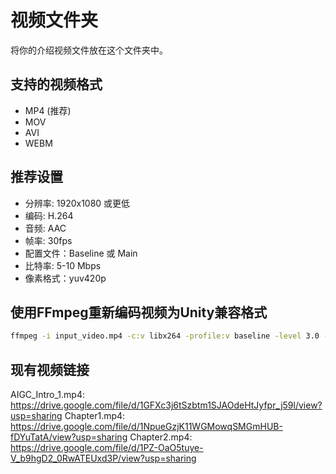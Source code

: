 # 视频文件夹

将你的介绍视频文件放在这个文件夹中。

## 支持的视频格式
- MP4 (推荐)
- MOV  
- AVI
- WEBM

## 推荐设置
- 分辨率: 1920x1080 或更低
- 编码: H.264
- 音频: AAC
- 帧率: 30fps
- 配置文件：Baseline 或 Main
- 比特率: 5-10 Mbps
- 像素格式：yuv420p

## 使用FFmpeg重新编码视频为Unity兼容格式

```bash
ffmpeg -i input_video.mp4 -c:v libx264 -profile:v baseline -level 3.0 -pix_fmt yuv420p -c:a aac -b:a 128k output_video.mp4
```

## 现有视频链接

AIGC_Intro_1.mp4: https://drive.google.com/file/d/1GFXc3j6tSzbtm1SJAOdeHtJyfpr_j59l/view?usp=sharing
Chapter1.mp4: https://drive.google.com/file/d/1NpueGzjK11WGMowqSMGmHUB-fDYuTatA/view?usp=sharing
Chapter2.mp4: https://drive.google.com/file/d/1PZ-OaO5tuye-V_b9hgD2_0RwATEUxd3P/view?usp=sharing